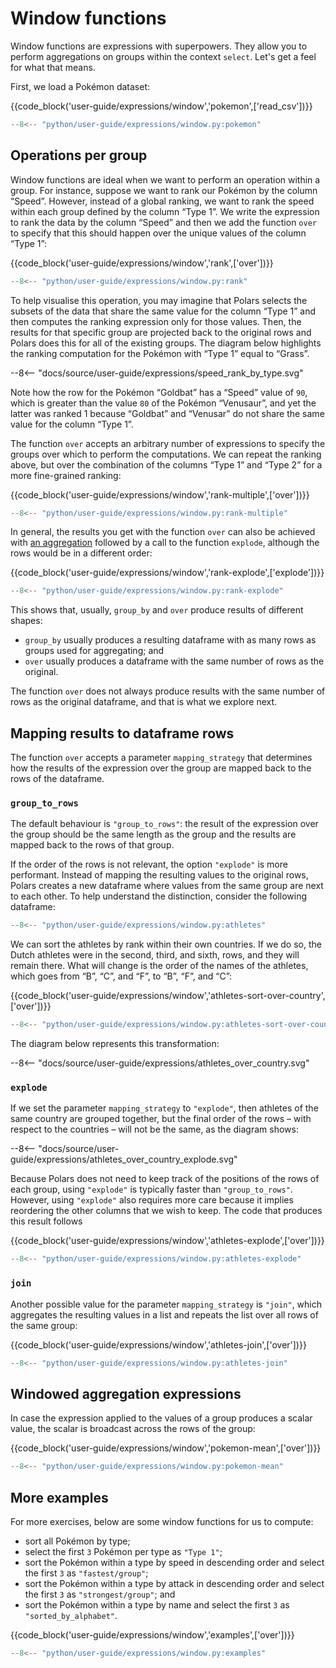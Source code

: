 # Window functions

Window functions are expressions with superpowers.
They allow you to perform aggregations on groups within the context `select`.
Let's get a feel for what that means.

First, we load a Pokémon dataset:

{{code_block('user-guide/expressions/window','pokemon',['read_csv'])}}

```python exec="on" result="text" session="user-guide/window"
--8<-- "python/user-guide/expressions/window.py:pokemon"
```

## Operations per group

Window functions are ideal when we want to perform an operation within a group.
For instance, suppose we want to rank our Pokémon by the column “Speed”.
However, instead of a global ranking, we want to rank the speed within each group defined by the column “Type 1”.
We write the expression to rank the data by the column “Speed” and then we add the function `over` to specify that this should happen over the unique values of the column “Type 1”:

{{code_block('user-guide/expressions/window','rank',['over'])}}

```python exec="on" result="text" session="user-guide/window"
--8<-- "python/user-guide/expressions/window.py:rank"
```

To help visualise this operation, you may imagine that Polars selects the subsets of the data that share the same value for the column “Type 1” and then computes the ranking expression only for those values.
Then, the results for that specific group are projected back to the original rows and Polars does this for all of the existing groups.
The diagram below highlights the ranking computation for the Pokémon with “Type 1” equal to “Grass”.

<div class="excalidraw">
--8<-- "docs/source/user-guide/expressions/speed_rank_by_type.svg"
</div>

Note how the row for the Pokémon “Goldbat” has a “Speed” value of `90`, which is greater than the value `80` of the Pokémon “Venusaur”, and yet the latter was ranked 1 because “Goldbat” and “Venusar” do not share the same value for the column “Type 1”.

The function `over` accepts an arbitrary number of expressions to specify the groups over which to perform the computations.
We can repeat the ranking above, but over the combination of the columns “Type 1” and “Type 2” for a more fine-grained ranking:

{{code_block('user-guide/expressions/window','rank-multiple',['over'])}}

```python exec="on" result="text" session="user-guide/window"
--8<-- "python/user-guide/expressions/window.py:rank-multiple"
```

In general, the results you get with the function `over` can also be achieved with [an aggregation](aggregation.md) followed by a call to the function `explode`, although the rows would be in a different order:

{{code_block('user-guide/expressions/window','rank-explode',['explode'])}}

```python exec="on" result="text" session="user-guide/window"
--8<-- "python/user-guide/expressions/window.py:rank-explode"
```

This shows that, usually, `group_by` and `over` produce results of different shapes:

- `group_by` usually produces a resulting dataframe with as many rows as groups used for aggregating; and
- `over` usually produces a dataframe with the same number of rows as the original.

The function `over` does not always produce results with the same number of rows as the original dataframe, and that is what we explore next.

## Mapping results to dataframe rows

The function `over` accepts a parameter `mapping_strategy` that determines how the results of the expression over the group are mapped back to the rows of the dataframe.

### `group_to_rows`

The default behaviour is `"group_to_rows"`:
the result of the expression over the group should be the same length as the group and the results are mapped back to the rows of that group.

If the order of the rows is not relevant, the option `"explode"` is more performant.
Instead of mapping the resulting values to the original rows, Polars creates a new dataframe where values from the same group are next to each other.
To help understand the distinction, consider the following dataframe:

```python exec="on" result="text" session="user-guide/window"
--8<-- "python/user-guide/expressions/window.py:athletes"
```

We can sort the athletes by rank within their own countries.
If we do so, the Dutch athletes were in the second, third, and sixth, rows, and they will remain there.
What will change is the order of the names of the athletes, which goes from “B”, “C”, and “F”, to “B”, “F”, and “C”:

{{code_block('user-guide/expressions/window','athletes-sort-over-country',['over'])}}

```python exec="on" result="text" session="user-guide/window"
--8<-- "python/user-guide/expressions/window.py:athletes-sort-over-country"
```

The diagram below represents this transformation:

<div class="excalidraw">
--8<-- "docs/source/user-guide/expressions/athletes_over_country.svg"
</div>

### `explode`

If we set the parameter `mapping_strategy` to `"explode"`, then athletes of the same country are grouped together, but the final order of the rows – with respect to the countries – will not be the same, as the diagram shows:

<div class="excalidraw">
--8<-- "docs/source/user-guide/expressions/athletes_over_country_explode.svg"
</div>

Because Polars does not need to keep track of the positions of the rows of each group, using `"explode"` is typically faster than `"group_to_rows"`.
However, using `"explode"` also requires more care because it implies reordering the other columns that we wish to keep.
The code that produces this result follows

{{code_block('user-guide/expressions/window','athletes-explode',['over'])}}

```python exec="on" result="text" session="user-guide/window"
--8<-- "python/user-guide/expressions/window.py:athletes-explode"
```

### `join`

Another possible value for the parameter `mapping_strategy` is `"join"`, which aggregates the resulting values in a list and repeats the list over all rows of the same group:

{{code_block('user-guide/expressions/window','athletes-join',['over'])}}

```python exec="on" result="text" session="user-guide/window"
--8<-- "python/user-guide/expressions/window.py:athletes-join"
```

## Windowed aggregation expressions

In case the expression applied to the values of a group produces a scalar value, the scalar is broadcast across the rows of the group:

{{code_block('user-guide/expressions/window','pokemon-mean',['over'])}}

```python exec="on" result="text" session="user-guide/window"
--8<-- "python/user-guide/expressions/window.py:pokemon-mean"
```

## More examples

For more exercises, below are some window functions for us to compute:

- sort all Pokémon by type;
- select the first `3` Pokémon per type as `"Type 1"`;
- sort the Pokémon within a type by speed in descending order and select the first `3` as `"fastest/group"`;
- sort the Pokémon within a type by attack in descending order and select the first `3` as `"strongest/group"`; and
- sort the Pokémon within a type by name and select the first `3` as `"sorted_by_alphabet"`.

{{code_block('user-guide/expressions/window','examples',['over'])}}

```python exec="on" result="text" session="user-guide/window"
--8<-- "python/user-guide/expressions/window.py:examples"
```
